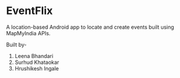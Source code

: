 # EventFlix
A location-based Android app to locate and create events built using MapMyIndia APIs.

Built by-
1. Leena Bhandari
2. Surhud Khataokar
3. Hrushikesh Ingale
